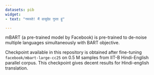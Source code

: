 ```yaml
---
datasets: pib
widget:
- text: "नमस्ते! मैं वासुदेव गुप्ता हूं"

---
```


mBART (a pre-trained model by Facebook) is pre-trained to de-noise multiple languages simultaneously with BART objective.

Checkpoint available in this repository is obtained after fine-tuning `facebook/mbart-large-cc25` on 0.5 M samples from IIT-B Hindi-English parallel corpus. This checkpoint gives decent results for Hindi-english translation.